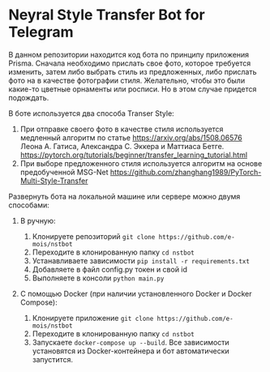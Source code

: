 # Neyral Style Transfer Bot for Telegram

В данном репозитории находится код бота по принципу приложения Prisma. Сначала необходимо прислать свое фото, которое требуется изменить, затем либо выбрать стиль из предложенных, либо прислать фото на в качестве фотографии стиля. Желательно, чтобы это были какие-то цветные орнаменты или росписи. Но в этом случае придется подождать. 

В боте используется два способа Transer Style:
1. При отправке своего фото в качестве стиля используется медленный алгоритм по статье <https://arxiv.org/abs/1508.06576>
Леона А. Гатиса, Александра С. Эккера и Маттиаса Бетге. <https://pytorch.org/tutorials/beginner/transfer_learning_tutorial.html>
2. При выборе предложенного стиля используется алгоритм на основе предобученной MSG-Net <https://github.com/zhanghang1989/PyTorch-Multi-Style-Transfer>


Развернуть бота на локальной машине или сервере можно двумя способами:

1. В ручную:
    1. Клонируете репозиторий ```git clone https://github.com/e-mois/nstbot```
    2. Переходите в клонированную папку ```cd nstbot```
    3. Устанавливаете зависимости ```pip install -r requirements.txt```
    4. Добавляете в файл config.py токен и свой id
    5. Выполняете в консоли ```python main.py```

2. С помощью Docker (при наличии установленного Docker и Docker Compose):
    1. Клонируете приложение ```git clone https://github.com/e-mois/nstbot```
    2. Переходите в клонированную папку ```cd nstbot```
    3. Запускаете ```docker-compose up --build```. Все зависимости установятся из Docker-контейнера и бот автоматически запустится.

